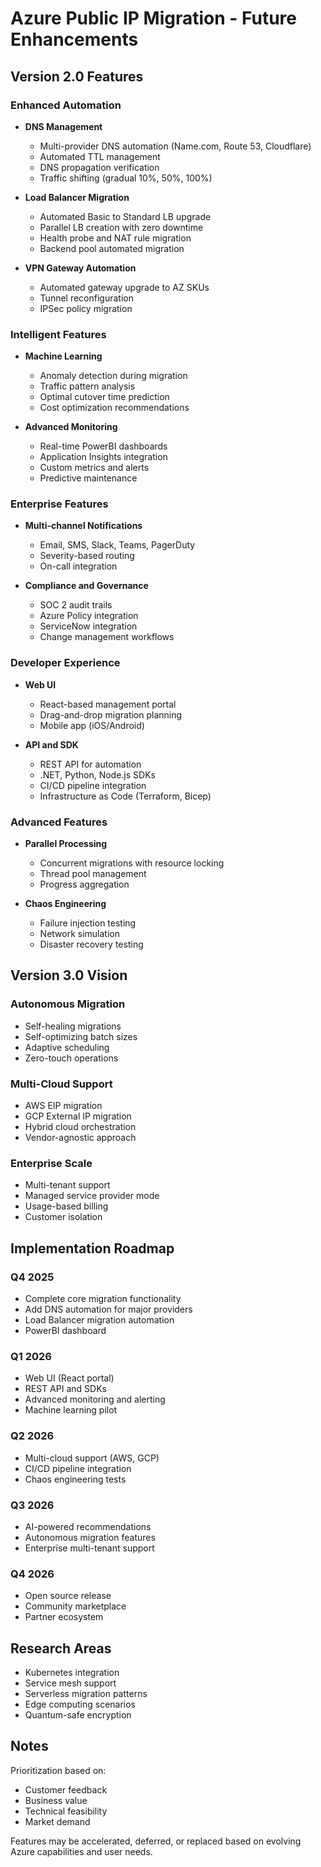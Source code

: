 # Azure Public IP Migration - Future Enhancements

## Version 2.0 Features

### Enhanced Automation
- **DNS Management**
  - Multi-provider DNS automation (Name.com, Route 53, Cloudflare)
  - Automated TTL management
  - DNS propagation verification
  - Traffic shifting (gradual 10%, 50%, 100%)

- **Load Balancer Migration**
  - Automated Basic to Standard LB upgrade
  - Parallel LB creation with zero downtime
  - Health probe and NAT rule migration
  - Backend pool automated migration

- **VPN Gateway Automation**
  - Automated gateway upgrade to AZ SKUs
  - Tunnel reconfiguration
  - IPSec policy migration

### Intelligent Features
- **Machine Learning**
  - Anomaly detection during migration
  - Traffic pattern analysis
  - Optimal cutover time prediction
  - Cost optimization recommendations

- **Advanced Monitoring**
  - Real-time PowerBI dashboards
  - Application Insights integration
  - Custom metrics and alerts
  - Predictive maintenance

### Enterprise Features
- **Multi-channel Notifications**
  - Email, SMS, Slack, Teams, PagerDuty
  - Severity-based routing
  - On-call integration

- **Compliance and Governance**
  - SOC 2 audit trails
  - Azure Policy integration
  - ServiceNow integration
  - Change management workflows

### Developer Experience
- **Web UI**
  - React-based management portal
  - Drag-and-drop migration planning
  - Mobile app (iOS/Android)

- **API and SDK**
  - REST API for automation
  - .NET, Python, Node.js SDKs
  - CI/CD pipeline integration
  - Infrastructure as Code (Terraform, Bicep)

### Advanced Features
- **Parallel Processing**
  - Concurrent migrations with resource locking
  - Thread pool management
  - Progress aggregation

- **Chaos Engineering**
  - Failure injection testing
  - Network simulation
  - Disaster recovery testing

## Version 3.0 Vision

### Autonomous Migration
- Self-healing migrations
- Self-optimizing batch sizes
- Adaptive scheduling
- Zero-touch operations

### Multi-Cloud Support
- AWS EIP migration
- GCP External IP migration
- Hybrid cloud orchestration
- Vendor-agnostic approach

### Enterprise Scale
- Multi-tenant support
- Managed service provider mode
- Usage-based billing
- Customer isolation

## Implementation Roadmap

### Q4 2025
- Complete core migration functionality
- Add DNS automation for major providers
- Load Balancer migration automation
- PowerBI dashboard

### Q1 2026
- Web UI (React portal)
- REST API and SDKs
- Advanced monitoring and alerting
- Machine learning pilot

### Q2 2026
- Multi-cloud support (AWS, GCP)
- CI/CD pipeline integration
- Chaos engineering tests

### Q3 2026
- AI-powered recommendations
- Autonomous migration features
- Enterprise multi-tenant support

### Q4 2026
- Open source release
- Community marketplace
- Partner ecosystem

## Research Areas
- Kubernetes integration
- Service mesh support
- Serverless migration patterns
- Edge computing scenarios
- Quantum-safe encryption

## Notes
Prioritization based on:
- Customer feedback
- Business value
- Technical feasibility
- Market demand

Features may be accelerated, deferred, or replaced based on evolving Azure capabilities and user needs.
